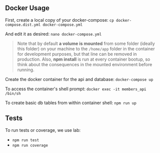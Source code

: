 


## Docker Usage

First, create a local copy of your docker-compose:
`cp docker-compose.dist.yml docker-compose.yml`

And edit it as desired:
`nano docker-compose.yml`

  > Note that by default **a volume is mounted** from some folder (ideally this folder) on your machine to the `/home/app` folder in the container for development purposes, but that line can be removed in production.
  > Also, **npm install** is run at every container bootup, so think about the consequences in the mounted environment before running.

Create the docker container for the api and database:
`docker-compose up`

To access the container's shell prompt:
`docker exec -it members_api /bin/sh`

To create basic db tables from within container shell:
`npm run up`

## Tests

To run tests or coverage, we use lab:

  - `npm run test`
  - `npm run coverage`